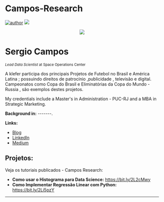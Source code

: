 # Campos-Research
[![author](https://img.shields.io/badge/author-SergioCampos-red.svg)](https://www.linkedin.com) [![](https://img.shields.io/badge/contributions-welcome-brightgreen.svg?style=flat)](https://github.com/SergioCampos/issues)

<p align="center">
  <img src="data4.png" >
</p>

# Sergio Campos
<sub>*Lead Data Scientist* at Space Operations Center</sub>

A klefer participa dos principais Projetos de Futebol no Brasil e América Latina ; possuindo direitos de patrocínio ,publicidade , televisão e digital. Campeonatos como Copa do Brasil e Eliminatórias da Copa do Mundo - Russia , são exemplos destes projetos.

My credentials include a Master's in Administration - PUC-RJ and a MBA in Strategic Marketing.

**Background in:** -------.

**Links:**
* [Blog](http://www.klefer.com.br)
* [LinkedIn](https://www.linkedin.com/in/sergio-campos-4b5aa481)
* [Medium](https://www.medium.com)


## Projetos:
Veja os tutoriais publicados - Campos Research:

* **Como usar o Histograma para Data Science:** https://bit.ly/2L2cMwy
* **Como Implementar Regressão Linear com Python:** https://bit.ly/2Li5pzY


---





